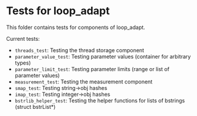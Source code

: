 # Tests for loop_adapt

This folder contains tests for components of loop_adapt.

Current tests:

- `threads_test`: Testing the thread storage component
- `parameter_value_test`: Testing parameter values (container for arbitrary types)
- `parameter_limit_test`: Testing parameter limits (range or list of parameter values)
- `measurement_test`: Testing the measurement component
- `smap_test`: Testing string->obj hashes
- `imap_test`: Testing integer->obj hashes
- `bstrlib_helper_test`: Testing the helper functions for lists of bstrings (struct bstrList*)
